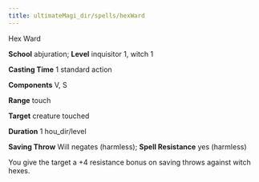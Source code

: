 ```yaml
---
title: ultimateMagi_dir/spells/hexWard
---
```

Hex Ward

**School** abjuration; **Level** inquisitor 1, witch 1

**Casting Time** 1 standard action

**Components** V, S

**Range** touch

**Target** creature touched

**Duration** 1 hou_dir/level

**Saving Throw** Will negates (harmless); **Spell Resistance** yes (harmless)

You give the target a +4 resistance bonus on saving throws against witch hexes.

